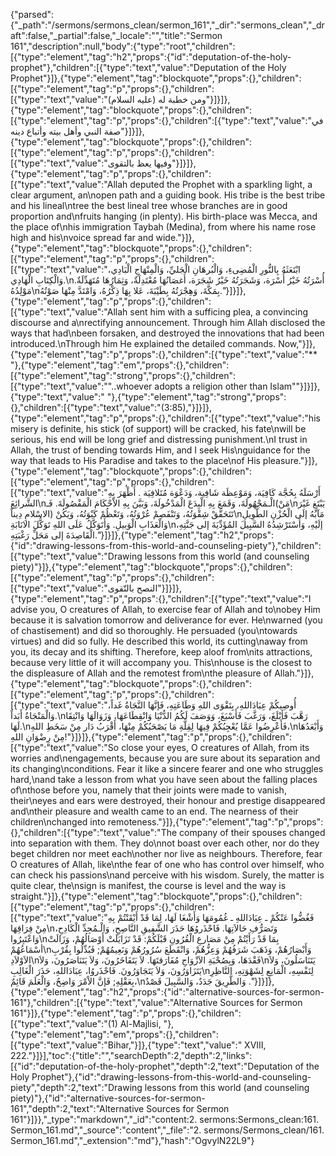 {"parsed":{"_path":"/sermons/sermons_clean/sermon_161","_dir":"sermons_clean","_draft":false,"_partial":false,"_locale":"","title":"Sermon 161","description":null,"body":{"type":"root","children":[{"type":"element","tag":"h2","props":{"id":"deputation-of-the-holy-prophet"},"children":[{"type":"text","value":"Deputation of the Holy Prophet"}]},{"type":"element","tag":"blockquote","props":{},"children":[{"type":"element","tag":"p","props":{},"children":[{"type":"text","value":"ومن خطبة له (عليه السلام)"}]}]},{"type":"element","tag":"blockquote","props":{},"children":[{"type":"element","tag":"p","props":{},"children":[{"type":"text","value":"في صفة النبي وأهل بيته وأتباع دينه"}]}]},{"type":"element","tag":"blockquote","props":{},"children":[{"type":"element","tag":"p","props":{},"children":[{"type":"text","value":"وفيها يعظ بالتقوى"}]}]},{"type":"element","tag":"p","props":{},"children":[{"type":"text","value":"Allah deputed the Prophet with a sparkling light, a clear argument, an\nopen path and a guiding book. His tribe is the best tribe and his lineal\ntree the best lineal tree whose branches are in good proportion and\nfruits hanging (in plenty). His birth-place was Mecca, and the place of\nhis immigration Taybah (Medina), from where his name rose high and his\nvoice spread far and wide."}]},{"type":"element","tag":"blockquote","props":{},"children":[{"type":"element","tag":"p","props":{},"children":[{"type":"text","value":"ابْتَعَثَهُ بِالنُّورِ الْمُضِىءِ، وَالْبُرهَانِ الْجَليِّ، وَالْمِنْهَاجِ الْبَادِي، وَالْكِتَابِ الْهَادِي.\nأُسْرَتُهُ خَيْرُ أُسْرَة، وَشَجَرَتُهُ خَيْرُ شَجَرَة، أَغصَانُهَا مُعْتَدِلَةٌ، وَثِمَارُهَا مُتَهَدِّلَةٌ. مَوْلِدُهُ\nبِمَكَّةَ، وَهِجْرَتُهُ بِطَيْبَةَ، عَلا بِهَا ذِكْرُهُ، وَامْتَدَّ مِنْهَا صَوْتُهُ."}]}]},{"type":"element","tag":"p","props":{},"children":[{"type":"text","value":"Allah sent him with a sufficing plea, a convincing discourse and a\nrectifying announcement. Through him Allah disclosed the ways that had\nbeen forsaken, and destroyed the innovations that had been introduced.\nThrough him He explained the detailed commands. Now,"}]},{"type":"element","tag":"p","props":{},"children":[{"type":"text","value":"** "},{"type":"element","tag":"em","props":{},"children":[{"type":"element","tag":"strong","props":{},"children":[{"type":"text","value":"\"..whoever adopts a religion other than Islam\""}]}]},{"type":"text","value":" "},{"type":"element","tag":"strong","props":{},"children":[{"type":"text","value":"(3:85),"}]}]},{"type":"element","tag":"p","props":{},"children":[{"type":"text","value":"his misery is definite, his stick (of support) will be cracked, his fate\nwill be serious, his end will be long grief and distressing punishment.\nI trust in Allah, the trust of bending towards Him, and I seek His\nguidance for the way that leads to His Paradise and takes to the place\nof His pleasure."}]},{"type":"element","tag":"blockquote","props":{},"children":[{"type":"element","tag":"p","props":{},"children":[{"type":"text","value":"أَرْسَلَهُ بِحُجَّة كَافِيَة، وَمَوْعِظَة شَافِية، وَدَعْوَة مُتَلافِيَة . أَظْهَرَ بِهِ الشَّرائِعَ\nالْـمَجْهُولَةَ، وَقَمَعَ بِهِ الْبِدَعَ الْمَدْخُولَةَ، وَبَيَّنَ بِهِ الاْحْكَامَ الْمَفْصُولَةَ. فَـ(مَنْ\nيَبْتَغِ غَيْرَ الاسْلامِ دِيناً) تَتَحَقَّقْ شِقْوَتُهُ، وَتَنْفَصِمْ عُرْوَتُهُ، وَتَعْظُمْ كَبْوَتُهُ، وَيَكُنْ\nمَآبُهُ إلَى الْحُزْنِ الطَّوِيلِ وَالْعَذَابِ الْوَبيلِ. وَأَتَوَكَّلُ عَلَى اللهِ تَوَكُّلَ الانَابَةِ\nإلَيْهِ، وَأَسْتَرْشِدُهُ السَّبِيلَ المُؤَدِّيَةَ إلى جَنَّتِهِ، الْقَاصِدَةَ إلى مَحَلِّ رَغْبَتِهِ."}]}]},{"type":"element","tag":"h2","props":{"id":"drawing-lessons-from-this-world-and-counseling-piety"},"children":[{"type":"text","value":"Drawing lessons from this world (and counseling piety)"}]},{"type":"element","tag":"blockquote","props":{},"children":[{"type":"element","tag":"p","props":{},"children":[{"type":"text","value":"النصح بالتّقوى"}]}]},{"type":"element","tag":"p","props":{},"children":[{"type":"text","value":"I advise you, O creatures of Allah, to exercise fear of Allah and to\nobey Him because it is salvation tomorrow and deliverance for ever. He\nwarned (you of chastisement) and did so thoroughly. He persuaded (you\ntowards virtues) and did so fully. He described this world, its cutting\naway from you, its decay and its shifting. Therefore, keep aloof from\nits attractions, because very little of it will accompany you. This\nhouse is the closest to the displeasure of Allah and the remotest from\nthe pleasure of Allah."}]},{"type":"element","tag":"blockquote","props":{},"children":[{"type":"element","tag":"p","props":{},"children":[{"type":"text","value":"أُوصِيكُمْ عِبَادَاللهِ، بِتَقْوَى اللهِ وَطَاعَتِهِ، فَإنَّهَا النَّجَاةُ غَداً، وَالْمَنْجَاةُ أَبَداً.\nرَهَّبَ فَأبْلَغَ، وَرَغَّبَ فَأَسْبَغَ، وَوَصَفَ لَكُمُ الدُّنْيَا وَانْقِطَاعَهَا، وَزَوَالَهَا وَانْتِقَا لَهَا.\nفَأَعْرِضُوا عَمَّا يُعْجِبُكُمْ فِيهَا لِقِلَّةِ مَا يَصْحَبُكُمْ مِنْهَا، أَقْرَبُ دَار مِنْ سَخَطِ اللهِ،\nوَأَبْعَدُهَا مِنْ رِضْوَانِ اللهِ!"}]}]},{"type":"element","tag":"p","props":{},"children":[{"type":"text","value":"So close your eyes, O creatures of Allah, from its worries and\nengagements, because you are sure about its separation and its changing\nconditions. Fear it like a sincere fearer and one who struggles hard,\nand take a lesson from what you have seen about the falling places of\nthose before you, namely that their joints were made to vanish, their\neyes and ears were destroyed, their honour and prestige disappeared and\ntheir pleasure and wealth came to an end. The nearness of their children\nchanged into remoteness."}]},{"type":"element","tag":"p","props":{},"children":[{"type":"text","value":"The company of their spouses changed into separation with them. They do\nnot boast over each other, nor do they beget children nor meet each\nother nor live as neighbours. Therefore, fear O creatures of Allah, like\nthe fear of one who has control over himself, who can check his passions\nand perceive with his wisdom. Surely, the matter is quite clear, the\nsign is manifest, the course is level and the way is straight."}]},{"type":"element","tag":"blockquote","props":{},"children":[{"type":"element","tag":"p","props":{},"children":[{"type":"text","value":"فَغُضُّوا عَنْكُمْ ـ عِبَادَاللهِ ـ غُمُومَهَا وَأَشْغَا لَهَا، لِمَا قَدْ أَيْقَنْتُمْ بِهِ مِنْ فِرَاقِهَا\nوَتَصَرُّفِ حَالاَتِهَا. فَاحْذَروُهَا حَذَرَ الشَّفِيقِ النَّاصِحِ، وَالْـمُجِدِّ الْكَادِحِ، وَاعْتَبِرُوا\nبِمَا قَدْ رَأَيْتُمْ مِنْ مَصَارعِ الْقُرُونِ قَبْلَكُمْ: قَدْ تَزَايَلَتْ أَوْصَالُهُمْ، وَزَالَتْ أسْمَاعُهُمْ\nوَأَبْصَارُهُمْ، وَذَهَبَ شَرَفُهُمْ وَعِزُّهُمْ، وَانْقَطَعَ سُرُورُهُمْ وَنَعِيمُهُمْ; فَبُدِّلُوا بِقُرْبِ الاَوْلاَدِ\nفَقْدَهَا، وَبِصُحْبَةِ الاَزْوَاجِ مُفَارَقتَهَا. لاَ يَتَفَاخَرُونَ، وَلاَ يَتَنَاصَرُونَ، وَلاَ\nيَتَنَاسَلُونَ، وَلاَ يَتَزَاوَرُونَ، وَلاَ يَتَجَاوَرُونَ. فَاحْذَروُا، عِبَادَاللهِ، حَذَرَ الْغَالِبِ\nلِنَفْسِهِ، الْمَانِعِ لِشَهْوَتِهِ، النَّاظِرِ بِعَقْلِهِ; فَإنَّ الاْمْرَ وَاضِحٌ، وَالْعَلَمَ قَائِمٌ،\nوَالطَّرِيقَ جَدَدٌ، وَالسَّبِيلَ قَصْدٌ ."}]}]},{"type":"element","tag":"h2","props":{"id":"alternative-sources-for-sermon-161"},"children":[{"type":"text","value":"Alternative Sources for Sermon 161"}]},{"type":"element","tag":"p","props":{},"children":[{"type":"text","value":"(1) Al-Majlisi, "},{"type":"element","tag":"em","props":{},"children":[{"type":"text","value":"Bihar,"}]},{"type":"text","value":" XVIII, 222."}]}],"toc":{"title":"","searchDepth":2,"depth":2,"links":[{"id":"deputation-of-the-holy-prophet","depth":2,"text":"Deputation of the Holy Prophet"},{"id":"drawing-lessons-from-this-world-and-counseling-piety","depth":2,"text":"Drawing lessons from this world (and counseling piety)"},{"id":"alternative-sources-for-sermon-161","depth":2,"text":"Alternative Sources for Sermon 161"}]}},"_type":"markdown","_id":"content:2. sermons:Sermons_clean:161. Sermon_161.md","_source":"content","_file":"2. sermons/Sermons_clean/161. Sermon_161.md","_extension":"md"},"hash":"OgvylN22L9"}